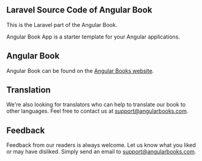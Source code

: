## Laravel Source Code of Angular Book

This is the Laravel part of the Angular Book.

Angular Book App is a starter template for your Angular applications. 

## Angular Book

Angular Book can be found on the [Angular Books website](https://angularbooks.com).

## Translation

We're also looking for translators who can help to translate our book to other languages. Feel free to contact us at support@angularbooks.com.

## Feedback

Feedback from our readers is always welcome. Let us know what you liked or may have disliked. Simply send an email to support@angularbooks.com.
